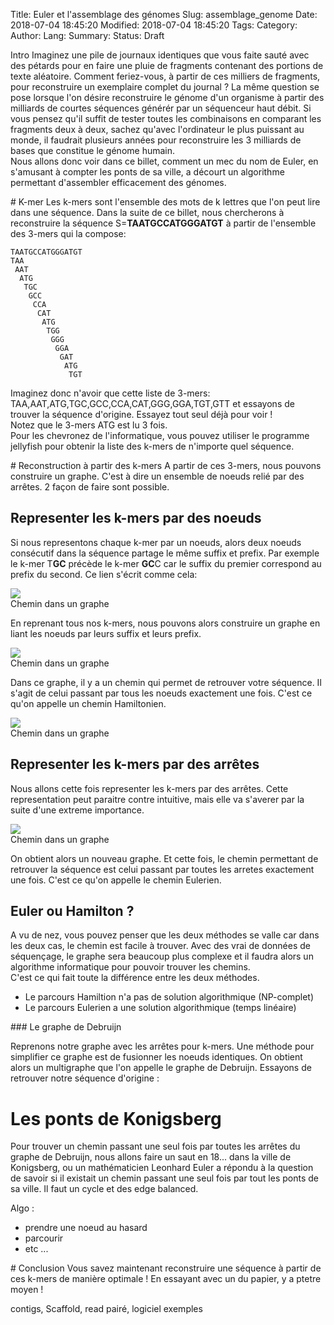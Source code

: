 Title: Euler et l'assemblage des génomes
Slug: assemblage_genome
Date: 2018-07-04 18:45:20
Modified: 2018-07-04 18:45:20
Tags: 
Category: 
Author: 
Lang: 
Summary: 
Status: Draft


Intro
Imaginez une pile de journaux identiques que vous faite sauté avec des pétards pour en faire une pluie de fragments contenant des portions de texte aléatoire. Comment feriez-vous, à partir de ces milliers de fragments, pour reconstruire un exemplaire complet du journal ? 
La même question se pose lorsque l'on désire reconstruire le génome d'un organisme à partir des milliards de courtes séquences générér par un séquenceur haut débit. Si vous pensez qu'il suffit de tester toutes les combinaisons en comparant les fragments deux à deux, sachez qu'avec l'ordinateur le plus puissant au monde, il faudrait plusieurs années pour reconstruire les 3 milliards de bases que constitue le génome humain.    
Nous allons donc voir dans ce billet, comment un mec du nom de Euler, en s'amusant à compter les ponts de sa ville, a décourt un algorithme permettant d'assembler efficacement des génomes.

# K-mer 
Les k-mers sont l'ensemble des mots de k lettres que l'on peut lire dans une séquence. Dans la suite de ce billet, nous chercherons à reconstruire la séquence S=**TAATGCCATGGGATGT** à partir de l'ensemble des 3-mers qui la compose: 

    TAATGCCATGGGATGT
    TAA
     AAT
      ATG
       TGC
        GCC
         CCA
          CAT
           ATG
            TGG
             GGG
              GGA
               GAT
                ATG
                 TGT
                  

Imaginez donc n'avoir que cette liste de 3-mers:
TAA,AAT,ATG,TGC,GCC,CCA,CAT,GGG,GGA,TGT,GTT et essayons de trouver la séquence d'origine. Essayez tout seul déjà pour voir !  
Notez que le 3-mers ATG est lu 3 fois.     
Pour les chevronez de l'informatique, vous pouvez utiliser le programme jellyfish pour obtenir la liste des k-mers de n'importe quel séquence.


# Reconstruction à partir des k-mers
A partir de ces 3-mers, nous pouvons construire un graphe. C'est à dire un ensemble de noeuds relié par des arrêtes. 
2 façon de faire sont possible.

## Representer les k-mers par des noeuds 
Si nous representons chaque k-mer par un noeuds, alors deux noeuds consécutif dans la séquence partage le même suffix et prefix.
Par exemple le k-mer T**GC** précède le k-mer **GC**C car le suffix du premier correspond au prefix du second. Ce lien s'écrit comme cela:  

<div class="figure">
<img src="../images/assemblage/hamilton_node.png" />
<div class="legend"> Chemin dans un graphe </div>
</div>

En reprenant tous nos k-mers, nous pouvons alors construire un graphe en liant les noeuds par leurs suffix et leurs prefix. 

 <div class="figure">
<img src="../images/assemblage/hamilton_graphe.png" />
<div class="legend"> Chemin dans un graphe </div>
</div>

Dans ce graphe, il y a un chemin qui permet de retrouver votre séquence. Il s'agit de celui passant par tous les noeuds exactement une fois. C'est ce qu'on appelle un chemin Hamiltonien. 

 <div class="figure">
<img src="../images/assemblage/hamilton_graphe_path.gif" />
<div class="legend"> Chemin dans un graphe </div>
</div>


## Representer les k-mers par des arrêtes 
Nous allons cette fois representer les k-mers par des arrêtes. Cette representation peut paraitre contre intuitive, mais elle va s'averer par la suite d'une extreme importance. 

<div class="figure">
<img src="../images/assemblage/euler_node.png" />
<div class="legend"> Chemin dans un graphe </div>
</div>

On obtient alors un nouveau graphe. Et cette fois, le chemin permettant de retrouver la séquence est celui passant par toutes les arretes exactement une fois. C'est ce qu'on appelle le chemin Eulerien.

## Euler ou Hamilton ? 
A vu de nez, vous pouvez penser que les deux méthodes se valle car dans les deux cas, le chemin est facile à trouver. Avec des vrai de données de séquençage, le graphe sera beaucoup plus complexe et il faudra alors un algorithme informatique pour pouvoir trouver les chemins.   
C'est ce qui fait toute la différence entre les deux méthodes.
- Le parcours Hamiltion n'a pas de solution algorithmique (NP-complet)
- Le parcours Eulerien a une solution algorithmique (temps linéaire)


### Le graphe de Debruijn

Reprenons notre graphe avec les arrêtes pour k-mers. Une méthode pour simplifier ce graphe est de fusionner les noeuds identiques. On obtient alors un multigraphe que l'on appelle le graphe de Debruijn. 
Essayons de retrouver notre séquence d'origine :  

# Les  ponts de Konigsberg 
Pour trouver un chemin passant une seul fois par toutes les arrêtes du graphe de Debruijn, nous allons faire un saut en 18... dans la ville de Konigsberg, ou un mathématicien Leonhard Euler a répondu à la question de savoir si il existait un chemin passant une seul fois par tout les ponts de sa ville. 
Il faut un cycle et des edge balanced.

Algo : 
- prendre une noeud au hasard
- parcourir 
- etc ... 


# Conclusion 
Vous savez maintenant reconstruire une séquence à partir de ces k-mers de manière optimale ! En essayant avec un du papier, y a ptetre moyen ! 


contigs, Scaffold, 
read pairé, 
logiciel exemples 



